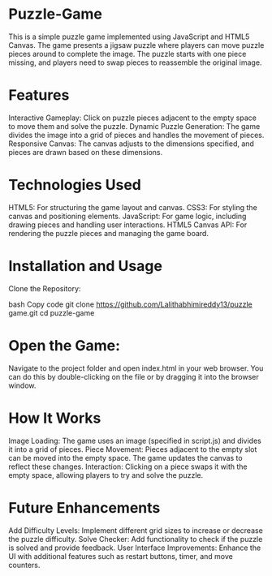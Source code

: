 # Puzzle-Game
This is a simple puzzle game implemented using JavaScript and HTML5 Canvas. The game presents a jigsaw puzzle where players can move puzzle pieces around to complete the image. The puzzle starts with one piece missing, and players need to swap pieces to reassemble the original image.
# Features
Interactive Gameplay: Click on puzzle pieces adjacent to the empty space to move them and solve the puzzle.
Dynamic Puzzle Generation: The game divides the image into a grid of pieces and handles the movement of pieces.
Responsive Canvas: The canvas adjusts to the dimensions specified, and pieces are drawn based on these dimensions.
# Technologies Used
HTML5: For structuring the game layout and canvas.
CSS3: For styling the canvas and positioning elements.
JavaScript: For game logic, including drawing pieces and handling user interactions.
HTML5 Canvas API: For rendering the puzzle pieces and managing the game board.
# Installation and Usage
Clone the Repository:

bash
Copy code
git clone https://github.com/Lalithabhimireddy13/puzzle game.git
cd puzzle-game
# Open the Game:

Navigate to the project folder and open index.html in your web browser. You can do this by double-clicking on the file or by dragging it into the browser window.
# How It Works
Image Loading: The game uses an image (specified in script.js) and divides it into a grid of pieces.
Piece Movement: Pieces adjacent to the empty slot can be moved into the empty space. The game updates the canvas to reflect these changes.
Interaction: Clicking on a piece swaps it with the empty space, allowing players to try and solve the puzzle.
# Future Enhancements
Add Difficulty Levels: Implement different grid sizes to increase or decrease the puzzle difficulty.
Solve Checker: Add functionality to check if the puzzle is solved and provide feedback.
User Interface Improvements: Enhance the UI with additional features such as restart buttons, timer, and move counters.
